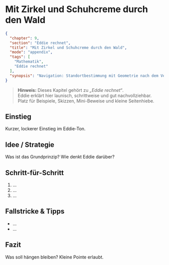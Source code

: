 # Mit Zirkel und Schuhcreme durch den Wald

```json
{
  "chapter": 9,
  "section": "Eddie rechnet",
  "title": "Mit Zirkel und Schuhcreme durch den Wald",
  "mode": "appendix",
  "tags": [
    "Mathematik",
    "Eddie rechnet"
  ],
  "synopsis": "Navigation: Standortbestimmung mit Geometrie nach dem Verirren."
}
```

> **Hinweis:** Dieses Kapitel gehört zu *„Eddie rechnet“*.  
> Eddie erklärt hier launisch, schrittweise und gut nachvollziehbar.  
> Platz für Beispiele, Skizzen, Mini-Beweise und kleine Seitenhiebe.

## Einstieg
Kurzer, lockerer Einstieg im Eddie-Ton.

## Idee / Strategie
Was ist das Grundprinzip? Wie denkt Eddie darüber?

## Schritt-für-Schritt
1. …
2. …
3. …

## Fallstricke & Tipps
- …
- …

## Fazit
Was soll hängen bleiben? Kleine Pointe erlaubt.
